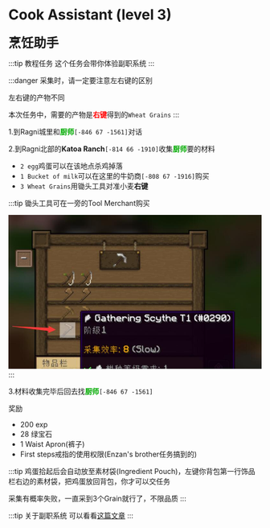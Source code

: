 # Cook Assistant (level 3)
<span style="font-size: 25px;">**烹饪助手**</span>
  
:::tip 教程任务
这个任务会带你体验副职系统
:::

:::danger
采集时，请一定要注意左右键的区别

左右键的产物不同

本次任务中，需要的产物是<font color='red'>**右键**</font>得到的`Wheat Grains`
:::

1.到Ragni城里和<font color=00AA00>**厨师**</font>`[-846 67 -1561]`对话

2.到Ragni北部的**Katoa Ranch**`[-814 66 -1910]`收集<font color=00AA00>**厨师**</font>要的材料

   + `2 egg`鸡蛋可以在该地点杀鸡掉落
   + `1 Bucket of milk`可以在这里的牛奶商`[-808 67 -1916]`购买   
   + `3 Wheat Grains`用锄头工具对准小麦**右键**

:::tip
锄头工具可在一旁的Tool Merchant购买

![](/assets/img/lvl4-1.jpg)
:::


3.材料收集完毕后回去找<font color=00AA00>**厨师**</font>`[-846 67 -1561]`

奖励  

+ 200 exp
+ 28 绿宝石
+ 1 Waist Apron(裤子)
+ First steps戒指的使用权限(Enzan's brother任务搞到的)

:::tip
鸡蛋拾起后会自动放至素材袋(Ingredient Pouch)，左键你背包第一行饰品栏右边的素材袋，把鸡蛋放回背包，你才可以交任务

采集有概率失败，一直采到3个Grain就行了，不限品质
:::

:::tip 关于副职系统
可以看看[这篇文章](/WynncraftCNguide/guide/profession.html)
:::